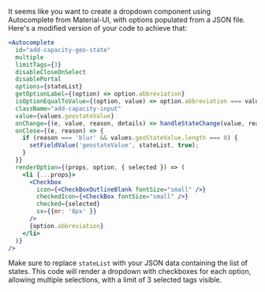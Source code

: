 It seems like you want to create a dropdown component using Autocomplete from Material-UI, with options populated from a JSON file. Here's a modified version of your code to achieve that:

```jsx
<Autocomplete
  id="add-capacity-geo-state"
  multiple
  limitTags={3}
  disableCloseOnSelect
  disablePortal
  options={stateList}
  getOptionLabel={(option) => option.abbreviation}
  isOptionEqualToValue={(option, value) => option.abbreviation === value}
  className="add-capacity-input"
  value={values.geostateValue}
  onChange={(e, value, reason, details) => handleStateChange(value, reason, details)}
  onClose={(e, reason) => {
    if (reason === 'blur' && values.geoStateValue.length === 0) {
      setFieldValue('geostateValue', stateList, true);
    }
  }}
  renderOption={(props, option, { selected }) => (
    <li {...props}>
      <Checkbox
        icon={<CheckBoxOutlineBlank fontSize="small" />}
        checkedIcon={<CheckBox fontSize="small" />}
        checked={selected}
        sx={{mr: '8px' }}
      />
      {option.abbreviation}
    </li>
  )} 
/>
```

Make sure to replace `stateList` with your JSON data containing the list of states. This code will render a dropdown with checkboxes for each option, allowing multiple selections, with a limit of 3 selected tags visible.